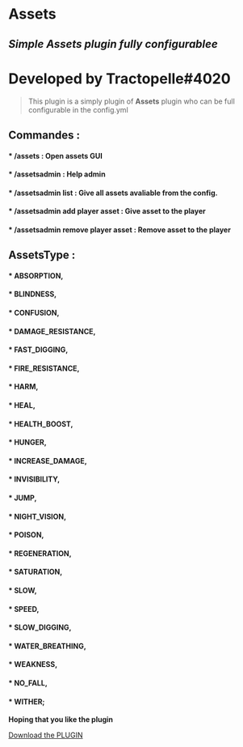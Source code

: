 # Assets
## _Simple Assets plugin fully configurablee_

# Developed by Tractopelle#4020

> This plugin is a simply plugin of **Assets** plugin who can be full configurable in the config.yml

## Commandes : 

#### * /assets : Open assets GUI
#### * /assetsadmin : Help admin
#### * /assetsadmin list : Give all assets avaliable from the config.
#### * /assetsadmin add player asset : Give asset to the player
#### * /assetsadmin remove player asset : Remove asset to the player

## AssetsType : 

#### * ABSORPTION,
#### * BLINDNESS,
#### * CONFUSION,
#### * DAMAGE_RESISTANCE,
#### * FAST_DIGGING,
#### * FIRE_RESISTANCE,
#### * HARM,
#### * HEAL,
#### * HEALTH_BOOST,
#### * HUNGER,
#### * INCREASE_DAMAGE,
#### * INVISIBILITY,
#### * JUMP,
#### * NIGHT_VISION,
#### * POISON,
#### * REGENERATION,
#### * SATURATION,
#### * SLOW,
#### * SPEED,
#### * SLOW_DIGGING,
#### * WATER_BREATHING,
#### * WEAKNESS,
#### * NO_FALL,
#### * WITHER;


**Hoping that you like the plugin**

<a id="raw-url" href="https://github.com/Tractoupelle/Assets/raw/master/Assets-0.0.1.jar">Download the PLUGIN</a>
